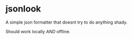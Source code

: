 # jsonlook

A simple json formatter that doesnt try to do anything shady. 

Should work locally *AND* offline. 